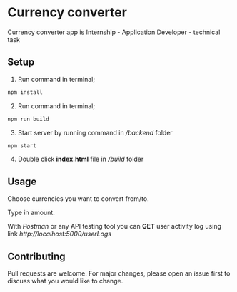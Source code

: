 # Currency converter

Currency converter app is Internship - Application Developer - technical task

## Setup

1. Run command in terminal;
```bash
npm install
```

2. Run command in terminal;
```bash
npm run build
```

3. Start server by running command in */backend* folder
```bash
npm start
```

4. Double click **index.html** file in */build* folder

## Usage

Choose currencies you want to convert from/to.

Type in amount.

With *Postman* or any API testing tool you can **GET** user activity log using link *http://localhost:5000/userLogs*

## Contributing

Pull requests are welcome. For major changes, please open an issue first to discuss what you would like to change.
